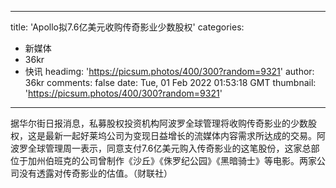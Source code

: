 
---
title: 'Apollo拟7.6亿美元收购传奇影业少数股权'
categories: 
 - 新媒体
 - 36kr
 - 快讯
headimg: 'https://picsum.photos/400/300?random=9321'
author: 36kr
comments: false
date: Tue, 01 Feb 2022 01:53:18 GMT
thumbnail: 'https://picsum.photos/400/300?random=9321'
---

<div>   
据华尔街日报消息，私募股权投资机构阿波罗全球管理将收购传奇影业的少数股权，这是最新一起好莱坞公司为变现日益增长的流媒体内容需求所达成的交易。阿波罗全球管理周一表示，同意支付7.6亿美元购入传奇影业的这笔股份，这家总部位于加州伯班克的公司曾制作《沙丘》《侏罗纪公园》《黑暗骑士》等电影。两家公司没有透露对传奇影业的估值。（财联社）  
</div>
            